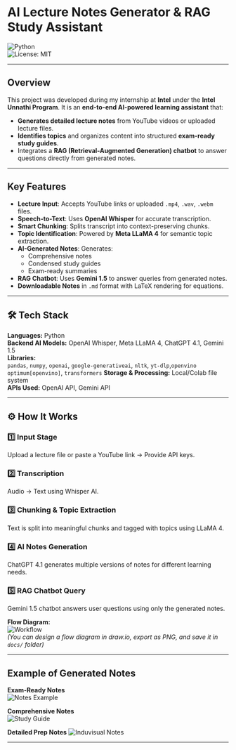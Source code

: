 # AI Lecture Notes Generator & RAG Study Assistant  

![Python](https://img.shields.io/badge/Python-3.9-blue)  
![License: MIT](https://img.shields.io/badge/License-MIT-green)  

---

## Overview  
This project was developed during my internship at **Intel** under the **Intel Unnathi Program**. It is an **end-to-end AI-powered learning assistant** that:  
- **Generates detailed lecture notes** from YouTube videos or uploaded lecture files.  
- **Identifies topics** and organizes content into structured **exam-ready study guides**.  
- Integrates a **RAG (Retrieval-Augmented Generation) chatbot** to answer questions directly from generated notes.  

---

## Key Features  
- **Lecture Input**: Accepts YouTube links or uploaded `.mp4`, `.wav`, `.webm` files.  
- **Speech-to-Text**: Uses **OpenAI Whisper** for accurate transcription.  
- **Smart Chunking**: Splits transcript into context-preserving chunks.  
- **Topic Identification**: Powered by **Meta LLaMA 4** for semantic topic extraction.  
- **AI-Generated Notes**: Generates:  
  - Comprehensive notes  
  - Condensed study guides  
  - Exam-ready summaries  
- **RAG Chatbot**: Uses **Gemini 1.5** to answer queries from generated notes.  
- **Downloadable Notes** in `.md` format with LaTeX rendering for equations.  

---

## 🛠 Tech Stack  
**Languages:** Python  
**Backend AI Models:** OpenAI Whisper, Meta LLaMA 4, ChatGPT 4.1, Gemini 1.5  
**Libraries:**  
`pandas`, `numpy`, `openai`, `google-generativeai`, `nltk`, `yt-dlp`,`openvino optimum[openvino]`, `transformers`
**Storage & Processing:** Local/Colab file system  
**APIs Used:** OpenAI API, Gemini API  

---

## ⚙️ How It Works  

### 1️⃣ Input Stage  
Upload a lecture file or paste a YouTube link → Provide API keys.  

### 2️⃣ Transcription  
Audio → Text using Whisper AI.  

### 3️⃣ Chunking & Topic Extraction  
Text is split into meaningful chunks and tagged with topics using LLaMA 4.  

### 4️⃣ AI Notes Generation  
ChatGPT 4.1 generates multiple versions of notes for different learning needs.  

### 5️⃣ RAG Chatbot Query  
Gemini 1.5 chatbot answers user questions using only the generated notes.  

**Flow Diagram:**  
![Workflow](<img width="467" height="1149" alt="workflow" src="https://github.com/user-attachments/assets/0380f603-1a7a-4792-b13d-96722db53a32?raw=true" />)  
*(You can design a flow diagram in draw.io, export as PNG, and save it in `docs/` folder)*  

---

## Example of Generated Notes  

**Exam-Ready Notes**  
![Notes Example](<img width="950" height="954" alt="image" src="https://github.com/user-attachments/assets/0c0f8b12-b459-495f-8611-59ff05253d6d?raw=true" />)  

**Comprehensive Notes**  
![Study Guide](<img width="936" height="970" alt="image" src="https://github.com/user-attachments/assets/7ff5fca7-8210-4cc9-8e0f-e54b497cfbb2?raw=true" />)  

**Detailed Prep Notes**
![Induvisual Notes](<img width="1213" height="941" alt="image" src="https://github.com/user-attachments/assets/756833b2-e378-4cdf-96fc-7a2451e8825d?raw=true" />)


---
